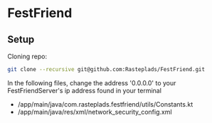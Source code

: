 # FestFriend

## Setup

Cloning repo:
```sh
git clone --recursive git@github.com:Rasteplads/FestFriend.git
```

In the following files, change the address '0.0.0.0' to your FestFriendServer's ip address found in your terminal 

- /app/main/java/com.rasteplads.festfriend/utils/Constants.kt
- /app/main/java/res/xml/network_security_config.xml